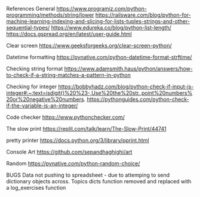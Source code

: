 References
General
https://www.programiz.com/python-programming/methods/string/lower
https://railsware.com/blog/python-for-machine-learning-indexing-and-slicing-for-lists-tuples-strings-and-other-sequential-types/
https://www.edureka.co/blog/python-list-length/
https://docs.gspread.org/en/latest/user-guide.html

Clear screen
https://www.geeksforgeeks.org/clear-screen-python/

Datetime formatting
https://pynative.com/python-datetime-format-strftime/

Checking string format
https://www.adamsmith.haus/python/answers/how-to-check-if-a-string-matches-a-pattern-in-python

Checking for integer
https://bobbyhadz.com/blog/python-check-if-input-is-integer#:~:text=isdigit()%20%23-,Use%20the%20str.,point%20numbers%20or%20negative%20numbers.
https://pythonguides.com/python-check-if-the-variable-is-an-integer/

Code checker
https://www.pythonchecker.com/

The slow print
https://replit.com/talk/learn/The-Slow-Print/44741

pretty printer
https://docs.python.org/3/library/pprint.html

Console Art
https://github.com/sepandhaghighi/art

Random
https://pynative.com/python-random-choice/

BUGS
Data not pushing to spreadsheet - due to attemping to send dictionary objects across. Topics dicts function removed and replaced with a log_exercises function